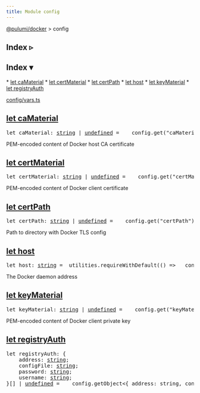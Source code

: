```yaml
---
title: Module config
---
```


<!-- WARNING: this page was generated by a tool. Do not edit it by hand. -->
<!-- To change it, please see https://github.com/pulumi/docs/tree/master/tools/tscdocgen. -->

<a href="../index.html">@pulumi/docker</a> &gt; config

<div class="toggleVisible" markdown="1">
<div class="collapsed" markdown="1">
<h2 class="pdoc-module-header toggleButton" title="Click to show Index">Index ▹</h2>
</div>
<div class="expanded" markdown="1">
<h2 class="pdoc-module-header toggleButton" title="Click to hide Index">Index ▾</h2>
<div class="pdoc-module-contents" markdown="1">
* <a href="#caMaterial">let caMaterial</a>
* <a href="#certMaterial">let certMaterial</a>
* <a href="#certPath">let certPath</a>
* <a href="#host">let host</a>
* <a href="#keyMaterial">let keyMaterial</a>
* <a href="#registryAuth">let registryAuth</a>

<a href="https://github.com/pulumi/pulumi-docker/blob/master/sdk/nodejs/config/vars.ts">config/vars.ts</a> 
</div>
</div>
</div>


<h2 class="pdoc-module-header" id="caMaterial">
<a class="pdoc-member-name" href="https://github.com/pulumi/pulumi-docker/blob/master/sdk/nodejs/config/vars.ts#L12">let <b>caMaterial</b></a>
</h2>
<div class="pdoc-module-contents" markdown="1">
<pre class="highlight"><span class='kd'>let</span> caMaterial: <span class='kd'><a href='https://developer.mozilla.org/en-US/docs/Web/JavaScript/Reference/Global_Objects/String'>string</a></span> | <span class='kd'><a href='https://developer.mozilla.org/en-US/docs/Web/JavaScript/Reference/Global_Objects/undefined'>undefined</a></span> = <span class='s2'> __config.get("caMaterial") || utilities.getEnv("DOCKER_CA_MATERIAL")</span>;</pre>

PEM-encoded content of Docker host CA certificate

</div>
<h2 class="pdoc-module-header" id="certMaterial">
<a class="pdoc-member-name" href="https://github.com/pulumi/pulumi-docker/blob/master/sdk/nodejs/config/vars.ts#L16">let <b>certMaterial</b></a>
</h2>
<div class="pdoc-module-contents" markdown="1">
<pre class="highlight"><span class='kd'>let</span> certMaterial: <span class='kd'><a href='https://developer.mozilla.org/en-US/docs/Web/JavaScript/Reference/Global_Objects/String'>string</a></span> | <span class='kd'><a href='https://developer.mozilla.org/en-US/docs/Web/JavaScript/Reference/Global_Objects/undefined'>undefined</a></span> = <span class='s2'> __config.get("certMaterial") || utilities.getEnv("DOCKER_CERT_MATERIAL")</span>;</pre>

PEM-encoded content of Docker client certificate

</div>
<h2 class="pdoc-module-header" id="certPath">
<a class="pdoc-member-name" href="https://github.com/pulumi/pulumi-docker/blob/master/sdk/nodejs/config/vars.ts#L20">let <b>certPath</b></a>
</h2>
<div class="pdoc-module-contents" markdown="1">
<pre class="highlight"><span class='kd'>let</span> certPath: <span class='kd'><a href='https://developer.mozilla.org/en-US/docs/Web/JavaScript/Reference/Global_Objects/String'>string</a></span> | <span class='kd'><a href='https://developer.mozilla.org/en-US/docs/Web/JavaScript/Reference/Global_Objects/undefined'>undefined</a></span> = <span class='s2'> __config.get("certPath") || utilities.getEnv("DOCKER_CERT_PATH")</span>;</pre>

Path to directory with Docker TLS config

</div>
<h2 class="pdoc-module-header" id="host">
<a class="pdoc-member-name" href="https://github.com/pulumi/pulumi-docker/blob/master/sdk/nodejs/config/vars.ts#L24">let <b>host</b></a>
</h2>
<div class="pdoc-module-contents" markdown="1">
<pre class="highlight"><span class='kd'>let</span> host: <span class='kd'><a href='https://developer.mozilla.org/en-US/docs/Web/JavaScript/Reference/Global_Objects/String'>string</a></span> = <span class='s2'> utilities.requireWithDefault(() => __config.require("host"), (utilities.getEnv("DOCKER_HOST") || "unix:///var/run/docker.sock"))</span>;</pre>

The Docker daemon address

</div>
<h2 class="pdoc-module-header" id="keyMaterial">
<a class="pdoc-member-name" href="https://github.com/pulumi/pulumi-docker/blob/master/sdk/nodejs/config/vars.ts#L28">let <b>keyMaterial</b></a>
</h2>
<div class="pdoc-module-contents" markdown="1">
<pre class="highlight"><span class='kd'>let</span> keyMaterial: <span class='kd'><a href='https://developer.mozilla.org/en-US/docs/Web/JavaScript/Reference/Global_Objects/String'>string</a></span> | <span class='kd'><a href='https://developer.mozilla.org/en-US/docs/Web/JavaScript/Reference/Global_Objects/undefined'>undefined</a></span> = <span class='s2'> __config.get("keyMaterial") || utilities.getEnv("DOCKER_KEY_MATERIAL")</span>;</pre>

PEM-encoded content of Docker client private key

</div>
<h2 class="pdoc-module-header" id="registryAuth">
<a class="pdoc-member-name" href="https://github.com/pulumi/pulumi-docker/blob/master/sdk/nodejs/config/vars.ts#L29">let <b>registryAuth</b></a>
</h2>
<div class="pdoc-module-contents" markdown="1">
<pre class="highlight"><span class='kd'>let</span> registryAuth: {
    address: <span class='kd'><a href='https://developer.mozilla.org/en-US/docs/Web/JavaScript/Reference/Global_Objects/String'>string</a></span>;
    configFile: <span class='kd'><a href='https://developer.mozilla.org/en-US/docs/Web/JavaScript/Reference/Global_Objects/String'>string</a></span>;
    password: <span class='kd'><a href='https://developer.mozilla.org/en-US/docs/Web/JavaScript/Reference/Global_Objects/String'>string</a></span>;
    username: <span class='kd'><a href='https://developer.mozilla.org/en-US/docs/Web/JavaScript/Reference/Global_Objects/String'>string</a></span>;
}[] | <span class='kd'><a href='https://developer.mozilla.org/en-US/docs/Web/JavaScript/Reference/Global_Objects/undefined'>undefined</a></span> = <span class='s2'> __config.getObject<{ address: string, configFile?: string, password?: string, username?: string }[]>("registryAuth")</span>;</pre>
</div>
